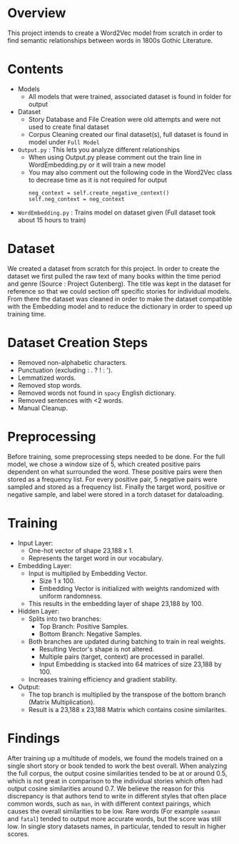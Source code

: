 # Overview
This project intends to create a Word2Vec model from scratch in order to find semantic relationships
between words in 1800s Gothic Literature.

# Contents
- Models
  - All models that were trained, associated dataset is found in folder for output
- Dataset
  - Story Database and File Creation were old attempts and were not used to create final dataset
  - Corpus Cleaning created our final dataset(s), full dataset is found in model under `Full Model`
- `Output.py` : This lets you analyze different relationships
  - When using Output.py please comment out the train line in WordEmbedding.py or it will train a new model
  - You may also comment out the following code in the Word2Vec class to decrease time as it is not required for output
    ```
    neg_context = self.create_negative_context()
    self.neg_context = neg_context
    ```
- `WordEmbedding.py` : Trains model on dataset given (Full dataset took about 15 hours to train)

# Dataset
We created a dataset from scratch for this project. In order to create the dataset we first pulled the raw text
of many books within the time period and genre (Source : Project Gutenberg). The title was kept in the dataset
for reference so that we could section off specific stories for individual models. From there the dataset was 
cleaned in order to make the dataset compatible with the Embedding model and to reduce the dictionary in order
to speed up training time.


# Dataset Creation Steps
- Removed non-alphabetic characters.
- Punctuation (excluding : . ? ! : ').
- Lemmatized words.
- Removed stop words.
- Removed words not found in `spacy` English dictionary.
- Removed sentences with <2 words.
- Manual Cleanup.

# Preprocessing
Before training, some preprocessing steps needed to be done. For the full model, we chose a window size of 5, which created
positive pairs dependent on what surrounded the word. These positive pairs were then stored as a frequency list. For every positive pair, 5 negative pairs were sampled and stored as a frequency list. Finally the target word, positive or negative sample, and label were stored in a torch dataset for dataloading.

# Training
- Input Layer:
  - One-hot vector of shape 23,188 x 1.
  - Represents the target word in our vocabulary.
- Embedding Layer:
  - Input is multiplied by Embedding Vector.
    - Size 1 x 100.
    - Embedding Vector is initialized with weights randomized with uniform randomness.
  - This results in the embedding layer of shape 23,188 by 100.
- Hidden Layer:
  - Splits into two branches:
    - Top Branch: Positive Samples.
    - Bottom Branch: Negative Samples.
  - Both branches are updated during batching to train in real weights.
    - Resulting Vector's shape is not altered.
    - Multiple pairs (target, context) are processed in parallel.
    - Input Embedding is stacked into 64 matrices of size 23,188 by 100.
  - Increases training efficiency and gradient stability.
- Output:
  - The top branch is multiplied by the transpose of the bottom branch (Matrix Multiplication).
  - Result is a 23,188 x 23,188 Matrix which contains cosine similarites.


# Findings

After training up a multitude of models, we found the models trained on a single short story or book tended to work the best overall. When analyzing the full corpus, the output cosine similarities tended to be at or around 0.5, which is not great in comparison to the individual stories which often had output cosine similarities around 0.7. We believe the reason for this discrepancy is that authors tend to write in different styles that often place common words, such as `man`, in with different context pairings, which causes the overall similarities to be low. Rare words (For example `seaman` and `fatal`) tended to output more accurate words, but the score was still low. In single story datasets names, in particular, tended to result in higher scores.
